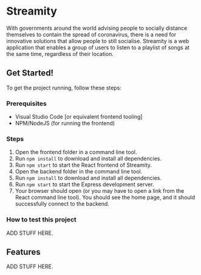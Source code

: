 # Streamity

With governments around the world advising people to socially distance themselves to contain the spread of coronavirus, there is a need for innovative solutions that allow people to still socialise.
Streamity is a web application that enables a group of users to listen to a playlist of songs at the same time, regardless of their location. 

## Get Started!

To get the project running, follow these steps:

### Prerequisites
- Visual Studio Code [or equivalent frontend tooling]
- NPM/NodeJS (for running the frontend)

### Steps
1. Open the frontend folder in a command line tool.
2. Run `npm install` to download and install all dependencies.
3. Run `npm start` to start the React frontend of Streamity. 
4. Open the backend folder in the command line tool. 
5. Run `npm install` to download and install all dependencies.
6. Run `npm start` to start the Express development server.
7. Your browser should open (or you may have to open a link from the React command line tool). You should see the home page, and it should successfully connect to the backend. 

### How to test this project

ADD STUFF HERE.

## Features

ADD STUFF HERE. 
